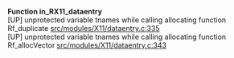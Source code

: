   
__Function in_RX11_dataentry__  
  [UP] unprotected variable tnames while calling allocating function Rf_duplicate [src/modules/X11/dataentry.c:335](https://github.com/wch/r-source/blob/01bddfce3230cb6780a786ffb037ba9f728e431b/src/modules/X11/dataentry.c/#L335)  
  [UP] unprotected variable tnames while calling allocating function Rf_allocVector [src/modules/X11/dataentry.c:343](https://github.com/wch/r-source/blob/01bddfce3230cb6780a786ffb037ba9f728e431b/src/modules/X11/dataentry.c/#L343)  
